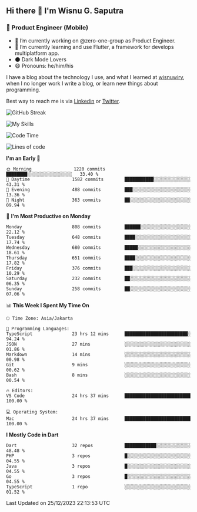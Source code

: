 ## Hi there 👋 I'm Wisnu G. Saputra

### :mobile_phone_off: Product Engineer (Mobile)

- 🔭 I’m currently working on @zero-one-group as Product Engineer.
- 🌱 I’m currently learning and use Flutter, a framework for develops multiplatform app.
- 🌑 Dark Mode Lovers
- 😄 Pronouns: he/him/his

I have a blog about the technology I use, and what I learned at [wisnuwiry](https://wisnuwiry.space/), when I no longer work I write a blog, or learn new things about programming.

Best way to reach me is via [Linkedin](https://www.linkedin.com/in/wisnu-saputra/) or [Twitter](https://twitter.com/wisnuwiry).

![GitHub Streak](https://streak-stats.demolab.com?user=wisnuwiry&theme=dark&hide_border=true)

![My Skills](https://skillicons.dev/icons?i=dart,flutter,kotlin,swift,go,js,css,neovim,git,linux&perline=5)

<!--START_SECTION:waka-->
![Code Time](http://img.shields.io/badge/Code%20Time-925%20hrs%204%20mins-blue)

![Lines of code](https://img.shields.io/badge/From%20Hello%20World%20I%27ve%20Written-4.6%20million%20lines%20of%20code-blue)

**I'm an Early 🐤** 

```text
🌞 Morning                1220 commits        ████████░░░░░░░░░░░░░░░░░   33.40 % 
🌆 Daytime                1582 commits        ███████████░░░░░░░░░░░░░░   43.31 % 
🌃 Evening                488 commits         ███░░░░░░░░░░░░░░░░░░░░░░   13.36 % 
🌙 Night                  363 commits         ██░░░░░░░░░░░░░░░░░░░░░░░   09.94 % 
```
📅 **I'm Most Productive on Monday** 

```text
Monday                   808 commits         ██████░░░░░░░░░░░░░░░░░░░   22.12 % 
Tuesday                  648 commits         ████░░░░░░░░░░░░░░░░░░░░░   17.74 % 
Wednesday                680 commits         █████░░░░░░░░░░░░░░░░░░░░   18.61 % 
Thursday                 651 commits         ████░░░░░░░░░░░░░░░░░░░░░   17.82 % 
Friday                   376 commits         ███░░░░░░░░░░░░░░░░░░░░░░   10.29 % 
Saturday                 232 commits         ██░░░░░░░░░░░░░░░░░░░░░░░   06.35 % 
Sunday                   258 commits         ██░░░░░░░░░░░░░░░░░░░░░░░   07.06 % 
```


📊 **This Week I Spent My Time On** 

```text
🕑︎ Time Zone: Asia/Jakarta

💬 Programming Languages: 
TypeScript               23 hrs 12 mins      ████████████████████████░   94.24 % 
JSON                     27 mins             ░░░░░░░░░░░░░░░░░░░░░░░░░   01.86 % 
Markdown                 14 mins             ░░░░░░░░░░░░░░░░░░░░░░░░░   00.98 % 
Git                      9 mins              ░░░░░░░░░░░░░░░░░░░░░░░░░   00.62 % 
Bash                     8 mins              ░░░░░░░░░░░░░░░░░░░░░░░░░   00.54 % 

🔥 Editors: 
VS Code                  24 hrs 37 mins      █████████████████████████   100.00 % 

💻 Operating System: 
Mac                      24 hrs 37 mins      █████████████████████████   100.00 % 
```

**I Mostly Code in Dart** 

```text
Dart                     32 repos            ████████████░░░░░░░░░░░░░   48.48 % 
PHP                      3 repos             █░░░░░░░░░░░░░░░░░░░░░░░░   04.55 % 
Java                     3 repos             █░░░░░░░░░░░░░░░░░░░░░░░░   04.55 % 
Go                       3 repos             █░░░░░░░░░░░░░░░░░░░░░░░░   04.55 % 
TypeScript               1 repo              ░░░░░░░░░░░░░░░░░░░░░░░░░   01.52 % 
```




 Last Updated on 25/12/2023 22:13:53 UTC
<!--END_SECTION:waka-->
